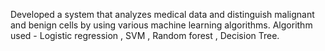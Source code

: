 Developed a system that analyzes medical data and distinguish malignant and benign cells by using various machine learning algorithms.
Algorithm used - Logistic regression , SVM , Random forest , Decision Tree.


